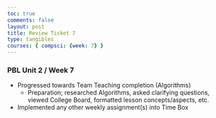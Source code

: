 ```yaml
---
toc: true
comments: false
layout: post
title: Review Ticket 7 
type: tangibles
courses: { compsci: {week: 7} }
---
```


### PBL Unit 2 / Week 7
- Progressed towards Team Teaching completion (Algorithms)
    - Preparation; researched Algorithms, asked clarifying questions, viewed College Board, formatted lesson concepts/aspects, etc.
- Implemented any other weekly assignment(s) into Time Box